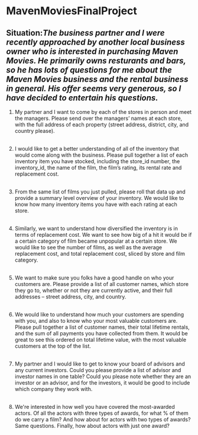 # MavenMoviesFinalProject

<h2>Situation:<i>The business partner and I were recently approached by another local business owner who is interested in purchasing Maven Movies. He primarily owns resturants and bars, so he has lots of questions for me about the Maven Movies business and the rental business in general. His offer seems very generous, so I have decided to entertain his questions.</i></h2>

 
1. My partner and I want to come by each of the stores in person and meet the managers. 
Please send over the managers’ names at each store, with the full address 
of each property (street address, district, city, and country please).<br><br>




2.	I would like to get a better understanding of all of the inventory that would come along with the business. 
Please pull together a list of each inventory item you have stocked, including the store_id number, 
the inventory_id, the name of the film, the film’s rating, its rental rate and replacement cost.<br><br>




3.	From the same list of films you just pulled, please roll that data up and provide a summary level overview 
of your inventory. We would like to know how many inventory items you have with each rating at each store. <br><br>



4. Similarly, we want to understand how diversified the inventory is in terms of replacement cost. We want to 
see how big of a hit it would be if a certain category of film became unpopular at a certain store.
We would like to see the number of films, as well as the average replacement cost, and total replacement cost, 
sliced by store and film category.<br><br> 




5.	We want to make sure you folks have a good handle on who your customers are. Please provide a list 
of all customer names, which store they go to, whether or not they are currently active, 
and their full addresses – street address, city, and country.<br><br>




6.	We would like to understand how much your customers are spending with you, and also to know 
who your most valuable customers are. Please pull together a list of customer names, their total 
lifetime rentals, and the sum of all payments you have collected from them. It would be great to 
see this ordered on total lifetime value, with the most valuable customers at the top of the list.<br><br>



7. My partner and I would like to get to know your board of advisors and any current investors.
Could you please provide a list of advisor and investor names in one table? 
Could you please note whether they are an investor or an advisor, and for the investors, 
it would be good to include which company they work with.<br><br>



8. We're interested in how well you have covered the most-awarded actors. 
Of all the actors with three types of awards, for what % of them do we carry a film?
And how about for actors with two types of awards? Same questions. 
Finally, how about actors with just one award? 


